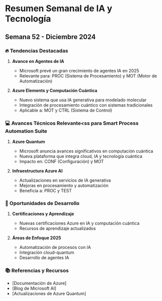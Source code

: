 # Resumen Semanal de IA y Tecnología
## Semana 52 - Diciembre 2024

### 🔥 Tendencias Destacadas
1. **Avance en Agentes de IA**
   - Microsoft prevé un gran crecimiento de agentes IA en 2025
   - Relevante para: PROC (Sistema de Procesamiento) y MOT (Motor de Automatización)

2. **Azure Elements y Computación Cuántica**
   - Nuevo sistema que usa IA generativa para modelado molecular
   - Integración de procesamiento cuántico con sistemas tradicionales
   - Aplicable a: MOT y CTRL (Sistema de Control)

### 💻 Avances Técnicos Relevante<ss para Smart Process Automation Suite
1. **Azure Quantum**
   - Microsoft anuncia avances significativos en computación cuántica
   - Nueva plataforma que integra cloud, IA y tecnología cuántica
   - Impacto en: CONF (Configuración) y MOT

2. **Infraestructura Azure AI**
   - Actualizaciones en servicios de IA generativa
   - Mejoras en procesamiento y automatización
   - Beneficia a: PROC y TEST

### 🎯 Oportunidades de Desarrollo
1. **Certificaciones y Aprendizaje**
   - Nuevas certificaciones Azure en IA y computación cuántica
   - Recursos de aprendizaje actualizados

2. **Áreas de Enfoque 2025**
   - Automatización de procesos con IA
   - Integración cloud-quantum
   - Desarrollo de agentes IA

### 📚 Referencias y Recursos
- [Documentación de Azure]
- [Blog de Microsoft AI]
- [Actualizaciones de Azure Quantum]
